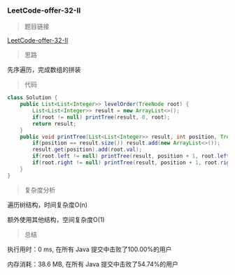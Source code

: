 ### LeetCode-offer-32-II

> 题目链接

[LeetCode-offer-32-II](https://leetcode-cn.com/problems/cong-shang-dao-xia-da-yin-er-cha-shu-ii-lcof/)

> 思路

先序遍历，完成数组的拼装

> 代码

```java
class Solution {
    public List<List<Integer>> levelOrder(TreeNode root) {
        List<List<Integer>> result = new ArrayList<>();
        if(root != null) printTree(result, 0, root);
        return result;
    }
    public void printTree(List<List<Integer>> result, int position, TreeNode root){
        if(position == result.size()) result.add(new ArrayList<>());
        result.get(position).add(root.val);
        if(root.left != null) printTree(result, position + 1, root.left);
        if(root.right != null) printTree(result, position + 1, root.right);
    }
}
```

> 复杂度分析

遍历树结构，时间复杂度O(n)

额外使用其他结构，空间复杂度O(1)

> 总结

执行用时：0 ms, 在所有 Java 提交中击败了100.00%的用户

内存消耗：38.6 MB, 在所有 Java 提交中击败了54.74%的用户
